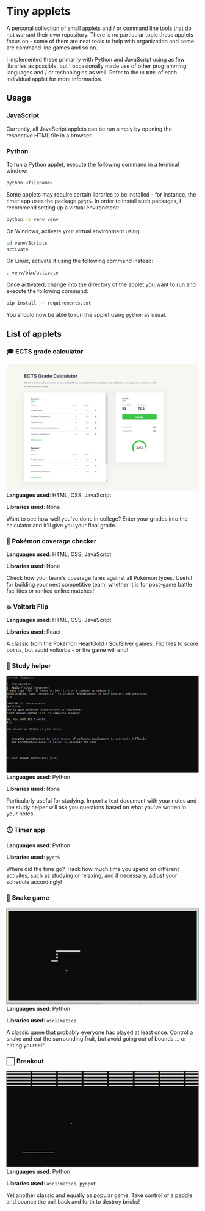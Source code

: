 # Tiny applets
A personal collection of small applets and / or command line tools that do not
warrant their own repository. There is no particular topic these applets focus
on - some of them are neat tools to help with organization and some are command
line games and so on.

I implemented these primarily with Python and JavaScript using as few libraries
as possible, but I occasionally made use of other programming languages and / or
technologies as well. Refer to the ``README`` of each individual applet for more
information.

## Usage

### JavaScript
Currently, all JavaScript applets can be run simply by opening the respective
HTML file in a browser.

### Python
To run a Python applet, execute the following command in a terminal window:

```bash
python <filename>
```

Some applets may require certain libraries to be installed - for instance, the
timer app uses the package ``pyqt5``. In order to install such packages, I
recommend setting up a virtual environment:

```bash
python -m venv venv
```

On Windows, activate your virtual environment using:

```bash
cd venv/Scripts
activate
```

On Linux, activate it using the following command instead:

```bash
. venv/bin/activate
```

Once activated, change into the directory of the applet you want to run and
execute the following command:

```bash
pip install -r requirements.txt
```

You should now be able to run the applet using ``python`` as usual.

## List of applets

### 🎓 ECTS grade calculator
![ects-grade-calculator](.github/ects-grade-calculator.png)
**Languages used**: HTML, CSS, JavaScript

**Libraries used**: None

Want to see how well you've done in college? Enter your grades into the
calculator and it'll give you your final grade.

### 🎇 Pokémon coverage checker
**Languages used**: HTML, CSS, JavaScript

**Libraries used**: None

Check how your team's coverage fares against all Pokémon types. Useful
for building your next competitive team, whether it is for post-game battle
facilities or ranked online matches!

### 💥 Voltorb Flip
**Languages used**: HTML, CSS, JavaScript

**Libraries used**: React

A classic from the Pokémon HeartGold / SoulSilver games. Flip tiles to score
points, but avoid voltorbs - or the game will end!

### 📝 Study helper
![study-helper](.github/study-helper.png)
**Languages used**: Python

**Libraries used**: None

Particularly useful for studying. Import a text document with your notes and
the study helper will ask you questions based on what you've written in your
notes.

### 🕔 Timer app
**Languages used**: Python

**Libraries used**: ``pyqt5``

Where did the time go? Track how much time you spend on different activites,
such as studying or relaxing, and if necessary, adjust your schedule
accordingly!

### 🐍 Snake game
![snake-game](.github/snake-game.png)
**Languages used**: Python

**Libraries used**: ``asciimatics``

A classic game that probably everyone has played at least once. Control a snake
and eat the surrounding fruit, but avoid going out of bounds ... or hitting
yourself!

### ⬜ Breakout
![breakout](.github/breakout.png)
**Languages used**: Python

**Libraries used**: ``asciimatics``, ``pynput``

Yet another classic and equally as popular game. Take control of a paddle and
bounce the ball back and forth to destroy bricks!
